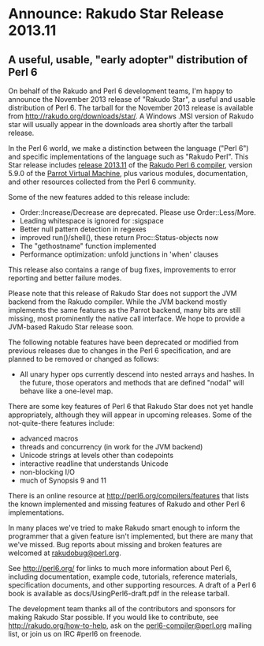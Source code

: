 # Announce: Rakudo Star Release 2013.11

## A useful, usable, "early adopter" distribution of Perl 6

On behalf of the Rakudo and Perl 6 development teams, I'm happy to
announce the November 2013 release of "Rakudo Star", a useful and usable
distribution of Perl 6. The tarball for the November 2013 release is
available from <http://rakudo.org/downloads/star/>. A Windows .MSI
version of Rakudo star will usually appear in the downloads area
shortly after the tarball release.

In the Perl 6 world, we make a distinction between the language
("Perl 6") and specific implementations of the language such as
"Rakudo Perl". This Star release includes [release 2013.11] of the
[Rakudo Perl 6 compiler], version 5.9.0 of the [Parrot Virtual
Machine], plus various modules, documentation, and other resources
collected from the Perl 6 community.

[release 2013.11]:
    https://github.com/rakudo/rakudo/blob/nom/docs/announce/2013.11.md
[Rakudo Perl 6 compiler]: http://github.com/rakudo/rakudo
[Parrot Virtual Machine]: http://parrot.org

Some of the new features added to this release include:

+ Order::Increase/Decrease are deprecated.  Please use Order::Less/More.
+ Leading whitespace is ignored for :sigspace
+ Better null pattern detection in regexes
+ improved run()/shell(), these return Proc::Status-objects now
+ The "gethostname" function implemented
+ Performance optimization: unfold junctions in 'when' clauses

This release also contains a range of bug fixes, improvements to error
reporting and better failure modes.

Please note that this release of Rakudo Star does not support the JVM
backend from the Rakudo compiler. While the JVM backend mostly implements
the same features as the Parrot backend, many bits are still missing,
most prominently the native call interface.
We hope to provide a JVM-based Rakudo Star release soon.

The following notable features have been deprecated or modified from previous
releases due to changes in the Perl 6 specification, and are planned to be
removed or changed as follows:

  * All unary hyper ops currently descend into nested arrays and
    hashes. In the future, those operators and methods that are
    defined "nodal" will behave like a one-level map.

There are some key features of Perl 6 that Rakudo Star does not yet
handle appropriately, although they will appear in upcoming releases.
Some of the not-quite-there features include:

  * advanced macros
  * threads and concurrency (in work for the JVM backend)
  * Unicode strings at levels other than codepoints
  * interactive readline that understands Unicode
  * non-blocking I/O
  * much of Synopsis 9 and 11

There is an online resource at <http://perl6.org/compilers/features>
that lists the known implemented and missing features of Rakudo and
other Perl 6 implementations.

In many places we've tried to make Rakudo smart enough to inform the
programmer that a given feature isn't implemented, but there are many
that we've missed. Bug reports about missing and broken features are
welcomed at <rakudobug@perl.org>.

See <http://perl6.org/> for links to much more information about
Perl 6, including documentation, example code, tutorials, reference
materials, specification documents, and other supporting resources. A
draft of a Perl 6 book is available as docs/UsingPerl6-draft.pdf in
the release tarball.

The development team thanks all of the contributors and sponsors for
making Rakudo Star possible. If you would like to contribute, see
<http://rakudo.org/how-to-help>, ask on the <perl6-compiler@perl.org>
mailing list, or join us on IRC \#perl6 on freenode.
